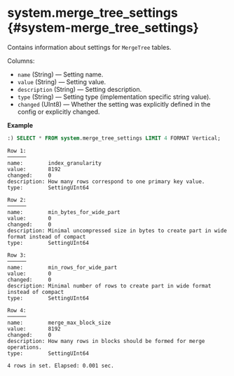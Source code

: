 # system.merge_tree_settings {#system-merge_tree_settings}

Contains information about settings for `MergeTree` tables.

Columns:

-   `name` (String) — Setting name.
-   `value` (String) — Setting value.
-   `description` (String) — Setting description.
-   `type` (String) — Setting type (implementation specific string value).
-   `changed` (UInt8) — Whether the setting was explicitly defined in the config or explicitly changed.

**Example**
```sql
:) SELECT * FROM system.merge_tree_settings LIMIT 4 FORMAT Vertical;
```

```text
Row 1:
──────
name:        index_granularity
value:       8192
changed:     0
description: How many rows correspond to one primary key value.
type:        SettingUInt64

Row 2:
──────
name:        min_bytes_for_wide_part
value:       0
changed:     0
description: Minimal uncompressed size in bytes to create part in wide format instead of compact
type:        SettingUInt64

Row 3:
──────
name:        min_rows_for_wide_part
value:       0
changed:     0
description: Minimal number of rows to create part in wide format instead of compact
type:        SettingUInt64

Row 4:
──────
name:        merge_max_block_size
value:       8192
changed:     0
description: How many rows in blocks should be formed for merge operations.
type:        SettingUInt64

4 rows in set. Elapsed: 0.001 sec. 
```


